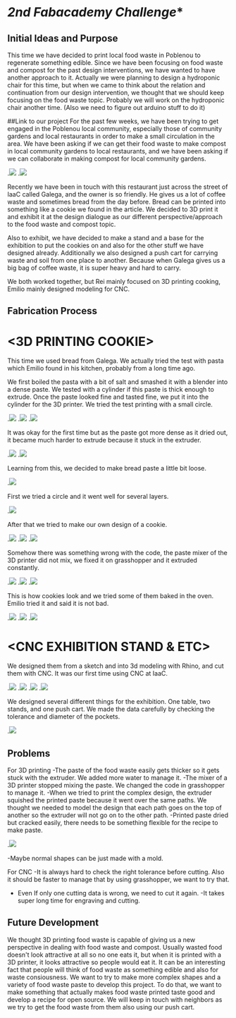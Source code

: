 *2nd Fabacademy Challenge**
===============

## Initial Ideas and Purpose 

This time we have decided to print local food waste in Poblenou to regenerate something edible. Since we have been focusing on food waste and compost for the past design interventions, we have wanted to have another approach to it. Actually we were planning to design a hydroponic chair for this time, but when we came to think about the relation and continuation from our design intervention, we thought that we should keep focusing on the food waste topic. Probably we will work on the hydroponic chair another time. (Also we need to figure out arduino stuff to do it)

##Link to our project
For the past few weeks, we have been trying to get engaged in the Poblenou local community, especially those of community gardens and local restaurants in order to make a small circulation in the area. We have been asking if we can get their food waste to make compost in local community gardens to local restaurants, and we have been asking if we can collaborate in making compost for local community gardens.

.![](/images/S__5234729.jpg)
.![](/images/S__5349426.jpg)

Recently we have been in touch with this restaurant just across the street of IaaC called Galega, and the owner is so friendly. He gives us a lot of coffee waste and sometimes bread from the day before. Bread can be printed into something like a cookie we found in the article. We decided to 3D print it and exhibit it at the design dialogue as our different perspective/approach to the food waste and compost topic.

Also to exhibit, we have decided to make a stand and a base for the exhibition to put the cookies on and also for the other stuff we have designed already. Additionally we also designed a push cart for carrying waste and soil from one place to another. Because when Galega gives us a big bag of coffee waste, it is super heavy and hard to carry. 

We both worked together, but Rei mainly focused on 3D printing cooking,  Emilio mainly designed modeling for CNC.


## Fabrication Process

# <3D PRINTING COOKIE>
This time we used bread from Galega. We actually tried the test with pasta which Emilio found in his kitchen, probably from a long time ago. 


We first boiled the pasta with a bit of salt and smashed it with a blender into a dense paste. 
We tested with a cylinder if this paste is thick enough to extrude.
Once the paste looked fine and tasted fine, we put it into the cylinder for the 3D printer. 
We tried the test printing with a small circle.

.![](/images/3w7AgmXdM15vgqxXv5PC1648207302-1648207390.gif)
.![](/images/S__5349430.jpg)
.![](/images/S__5349430.jpg)

It was okay for the first time but as the paste got more dense as it dried out, it became much harder to extrude because it stuck in the extruder.

.![](/images/S__5349427.jpg)
.![](/images/S__5349423.jpg)

Learning from this, we decided to make bread paste a little bit loose. 

.![](/images/S__5349421.jpg)

First we tried a circle and it went well for several layers.

.![](/images/S__5349416.jpg)

After that we tried to make our own design of a cookie. 

.![](/images/design.jpg)
.![](/images/Videotogif.gif)
.![](/images/Videotogif2.gif)

Somehow there was something wrong with the code, the paste mixer of the 3D printer did not mix, we fixed it on grasshopper and it extruded constantly.

.![](/images/)
.![](/images/S__5349391.jpg)
.![](/images/S__5349389.jpg)

This is how cookies look and we tried some of them baked in the oven. Emilio tried it and said it is not bad.

.![](/images/S__5349387.jpg)
.![](/images/S__5349397.jpg)
.![](/images/S__5349396.jpg)

# <CNC EXHIBITION STAND & ETC>

We designed them from a sketch and into 3d modeling with Rhino, and cut them with CNC. It was our first time using CNC at IaaC.

.![](/images/1.jpeg)
.![](/images/2.jpeg)
.![](/images/3.jpeg)
.![](/images/4.jpeg)

We designed several different things for the exhibition. One table, two stands, and one push cart.
We made the data carefully by checking the tolerance and diameter of the pockets.

.![](/images/4.jpg)


## Problems

For 3D printing
-The paste of the food waste easily gets thicker so it gets stuck with the extruder. We added more water to manage it.
-The mixer of a 3D printer stopped mixing the paste. We changed the code in grasshopper to manage it.
-When we tried to print the complex design, the extruder squished the printed paste because it went over the same paths. We thought we needed to model the design that each path goes on the top of another so the extruder will not go on to the other path.
-Printed paste dried but cracked easily, there needs to be something flexible for the recipe to make paste.

.![](/images/S__5349381.jpg)

-Maybe normal shapes can be just made with a mold. 

For CNC
-It is always hard to check the right  tolerance before cutting. Also it should be faster to manage that by using grasshopper, we want to try that.
- Even If only one cutting data is wrong, we need to cut it again.
-It takes super long time for engraving and cutting.

## Future Development
We thought 3D printing food waste is capable of giving us a new perspective in dealing with food waste and compost. Usually wasted food doesn't look attractive at all so no one eats it, but when it is printed with a 3D printer, it looks attractive so people would eat it. It can be an interesting fact that people will think of food waste as something edible and also for waste consiousness. 
We want to try to make  more complex shapes and a variety of food waste paste to develop this project. To do that, we want to make something that actually makes food waste printed taste good and develop a recipe for open source. 
We will keep in touch with neighbors as we try to get the food waste from them also using our push cart.





